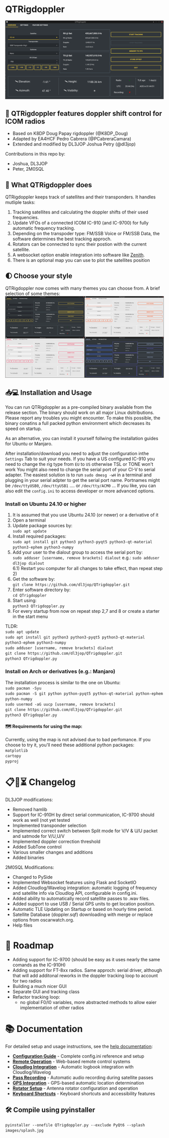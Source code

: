 # QTRigdoppler


<picture>
 <source media="(prefers-color-scheme: dark)" srcset="https://github.com/dl3jop/QTrigdoppler/blob/main/images/mainWindow.png">
 <source media="(prefers-color-scheme: light)" srcset="https://github.com/dl3jop/QTrigdoppler/blob/main/images/mainWindow.png">
 <img alt="Shows QTRigDoppler GUI." src="https://github.com/dl3jop/QTrigdoppler/blob/main/images/mainWindow.png">
</picture> 

## 📌 QTRigdoppler features doppler shift control for ICOM radios

- Based on K8DP Doug Papay rigdoppler (@K8DP_Doug)  
- Adapted by EA4HCF Pedro Cabrera (@PCabreraCamara)  
- Extended and modified by DL3JOP Joshua Petry (@dl3jop)

Contributions in this repo by:
- Joshua, DL3JOP
- Peter, 2M0SQL
 
## 🧠 What QTRigdoppler does

QTRigdoppler keeps track of satellites and their transponders. It handles mutliple tasks: <br/>
 1) Tracking satellites and calculating the doppler shifts of their used frequencies.<br/>
 2) Update VFOs of a connected ICOM IC-910 (and IC-9700) for fully automatic frequency tracking.<br/>
 3) Depending on the transpoder type: FM/SSB Voice or FM/SSB Data, the software determines the best tracking approch.<br/>
 4) Rotators can be connected to sync their postion with the current satellite.<br/>
 5) A websocket option enable integration into software like [Zenith](https://github.com/magicbug/Zenith).<br/>
 6) There is an optional map you can use to plot the satellites position<br/>

## 🌓 Choose your style
QTRigdoppler now comes with many themes you can choose from. A brief selection of some themes:
<picture>
 <source media="(prefers-color-scheme: dark)" srcset="https://github.com/dl3jop/QTrigdoppler/blob/main/images/themes.jpg">
 <source media="(prefers-color-scheme: light)" srcset="https://github.com/dl3jop/QTrigdoppler/blob/main/images/themes.jpg">
 <img alt="Shows different QTRigDoppler GUI themes." src="https://github.com/dl3jop/QTrigdoppler/blob/main/images/themes.jpg">
</picture>
 
## 📥💻 Installation and Usage

You can run QTRigdoppler as a pre-compiled binary available from the release section. The binary should work on all major Linux dsitributions. Please report any troubles you might encounter.
To make this possible, the binary conatins a full packed python environment which decreases its speed on startup.<br/>

As an alternative, you can install it yourself follwing the installation guides for Ubuntu or Manjaro.

After installation/download you need to adjust the configuration inthe `Settings` Tab to suit your needs. If you have a US configured IC-910 you need to change the rig type from `EU` to `US` otherwise TSL or TONE won't work
You might also need to change the serial port of your CI-V to serial adapter. The easiest solution is to run `sudo dmesg -wH` in a terminal and plugging in your serial adpter to get the serial port name.
Portnames might be `/dev/ttyUSB0`, `/dev/ttyUSB1` .... or `/dev/tty/ACM0` ...
If you like, you can also edit the `config.ini` to access developer or more advanced options.

### Install on Ubuntu 24.10 or higher
 1) It is assumed that you use Ubuntu 24.10 (or newer) or a derivative of it
 2) Open a terminal
 3) Update package sources by:<br/> `sudo apt update`
 5) Install required packages:<br/> `sudo apt install git python3 python3-pyqt5 python3-qt-material python3-ephem python3-numpy`
 6) Add your user to the dialout group to access the serial port by:<br/> `sudo adduser [username, remove brackets] dialout` e.g.: `sudo adduser dl3jop dialout`<br/>
 6.1) Restart you computer for all changes to take effect, than repeat step 2)<br/>
 7) Get the software by:<br/> `git clone https://github.com/dl3jop/QTrigdoppler.git`
 8) Enter software directory by:<br/> `cd QTrigdoppler`
 9) Start using:<br/> `python3 QTrigdoppler.py`
 10) For every startup from now on repeat step 2,7 and 8 or create a starter in the start menu

 TLDR:\
 `sudo apt update`\
 `sudo apt install git python3 python3-pyqt5 python3-qt-material python3-ephem python3-numpy`\
 `sudo adduser [username, remove brackets] dialout`\
 `git clone https://github.com/dl3jop/QTrigdoppler.git`\
 `python3 QTrigdoppler.py`

### Install on Arch or derivatives (e.g.: Manjaro)
The installation process is similar to the one on Ubuntu:<br/>
`sudo pacman -Syu`\
 `sudo pacman -S git python python-pyqt5 python-qt-material python-ephem python-numpy`\
 `sudo usermod -aG uucp [username, remove brackets]`\
 `git clone https://github.com/dl3jop/QTrigdoppler.git`\
 `python3 QTrigdoppler.py`

#### 🗺️ Requirements for using the map:  
Currently, using the map is not advised due to bad perfomance. If you choose to try it, you'll need these additional python packages:<br/>
`matplotlib`<br/>
`cartopy`<br/>
`pyproj`<br/>

# 📋🔄⏳ Changelog
DL3JOP modifications:
- Removed hamlib
- Support for IC-910H by direct serial communication, IC-9700 should work as well (not yet tested 
- Implemented transponder selection
- Implemented correct switch between Split mode for V/V & U/U packet and satmode for V/U,U/V
- Implemented doppler correction threshold
- Added SubTone control
- Various smaller changes and additions
- Added binaries

2M0SQL Modifications:
- Changed to PySide
- Implemented Websocket features using Flask and SocketIO
- Added Cloudlog/Wavelog integration: automatic logging of frequency and satellite info via Cloudlog API, configurable in config.ini.
- Added ability to automatically record satellite passes to .wav files.
- Added support to use USB / Serial GPS units to get location position.
- Automatic TLE Updating on Startup or based on hourly time period.
- Satellite Database (doppler.sqf) downloading with merge or replace options from oscarwatch.org.
- Help files
    
    
# 🎯 Roadmap
  - Adding support for IC-9700 (should be easy as it uses nearly the same comands as the IC-910H)
  - Adding support for FT-8xx radios. Same approch: serial driver, although that will add additonal reworks in the doppler tracking loop to account for two radios
  - Building a much nicer GUI
  - Separate GUI and tracking class
  - Refactor tracking loop:
    - no global F0/I0 variables, more abstracted methods to allow eaier implementation of other radios
    
# 📚 Documentation

For detailed setup and usage instructions, see the [help documentation](help/):

- **[Configuration Guide](help/configuration.md)** - Complete config.ini reference and setup
- **[Remote Operation](help/remote-operation.md)** - Web-based remote control systems  
- **[Cloudlog Integration](help/cloudlog-integration.md)** - Automatic logbook integration with Cloudlog/Wavelog
- **[Pass Recording](help/pass-recording.md)** - Automatic audio recording during satellite passes
- **[GPS Integration](help/gps-integration.md)** - GPS-based automatic location determination
- **[Rotator Setup](help/rotator-setup.md)** - Antenna rotator configuration and operation
- **[Keyboard Shortcuts](help/keyboard-shortcuts.md)** - Keyboard shortcuts and accessibility features

## 🛠️ Compile using pyinstaller

`pyinstaller --onefile QTrigdoppler.py --exclude PyQt6 --splash images/splash.jpg`
